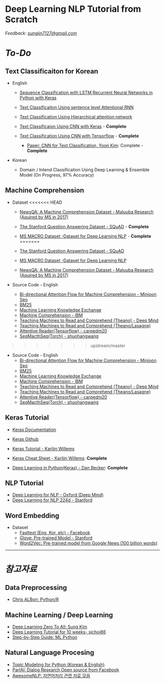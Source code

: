 # Deep Learning NLP Tutorial from Scratch

*Feedback: sungjin7127@gmail.com*

# *To-Do*

## Text Classificaiton for Korean

* English
  * [Sequence Classification with LSTM Recurrent Neural Networks in Python with Keras](http://machinelearningmastery.com/sequence-classification-lstm-recurrent-neural-networks-python-keras/)
  * [Text Classificaiton Using sentence level Attentional RNN](https://richliao.github.io/supervised/classification/2016/12/26/textclassifier-RNN/)
  * [Text Classification Using Hierarchical attention network](https://richliao.github.io/supervised/classification/2016/12/26/textclassifier-HATN/)

  * [Text Classificaion Using CNN with Keras](https://richliao.github.io/supervised/classification/2016/11/26/textclassifier-convolutional/) - __Complete__
  * [Text Classification Using CNN with Tensorflow](http://www.wildml.com/2015/12/implementing-a-cnn-for-text-classification-in-tensorflow/) - __Complete__
    * [Paper: CNN for Text Classification, Yoon Kim](https://arxiv.org/abs/1408.5882): Complete - __Complete__

* Korean
  * Domain / Intend Classification Using Deep Learning & Ensemble Model (On Progress, 97% Accuracy)

## Machine Comprehension
 * Dataset
<<<<<<< HEAD
   * [NewsQA: A Machine Comprehension Dataset - Maluuba Research (Aquired by MS in 2017)](https://datasets.maluuba.com/NewsQA)
   
   * [The Stanford Question Answering Dataset - SQuAD](https://rajpurkar.github.io/SQuAD-explorer/) - __Complete__
   * [MS MACRO Dataset -Dataset for Deep Learning NLP](http://www.msmarco.org/) - __Complete__
=======
   * [The Stanford Question Answering Dataset - SQuAD](https://rajpurkar.github.io/SQuAD-explorer/)
   * [MS MACRO Dataset -Dataset for Deep Learning NLP](http://www.msmarco.org/)
   * [NewsQA: A Machine Comprehension Dataset - Maluuba Research (Aquired by MS in 2017)](https://datasets.maluuba.com/NewsQA)
   
 * Source Code - English
   * [Bi-directional Attention Flow for Machine Comprehension - Minjoon Seo](https://github.com/allenai/bi-att-flow)
   * [BM25](https://github.com/nhirakawa/BM25)
   * [Machine Learning Knowledge Exchange](https://github.com/winnerineast/MLKX)
   * [Machine Comprehension - IBM](https://github.com/at3103/Machine-Comprehension)
   * [Teaching Machines to Read and Comprehend (Theano) - Deep Mind](https://github.com/deepmind/rc-data)
   * [Teaching Machines to Read and Comprehend (Theano/Lasagne)](https://github.com/adbrebs/rnn_reader)
   * [Attentive Reader(Tensorflow) - carpedm20](https://github.com/carpedm20/attentive-reader-tensorflow)
   * [SeqMacthSeq(Torch) - shuohangwang](https://github.com/shuohangwang/SeqMatchSeq)
>>>>>>> upstream/master

   
 * Source Code - English
   * [Bi-directional Attention Flow for Machine Comprehension - Minjoon Seo](https://github.com/allenai/bi-att-flow)
   * [BM25](https://github.com/nhirakawa/BM25)
   * [Machine Learning Knowledge Exchange](https://github.com/winnerineast/MLKX)
   * [Machine Comprehension - IBM](https://github.com/at3103/Machine-Comprehension)
   * [Teaching Machines to Read and Comprehend (Theano) - Deep Mind](https://github.com/deepmind/rc-data)
   * [Teaching Machines to Read and Comprehend (Theano/Lasagne)](https://github.com/adbrebs/rnn_reader)
   * [Attentive Reader(Tensorflow) - carpedm20](https://github.com/carpedm20/attentive-reader-tensorflow)
   * [SeqMacthSeq(Torch) - shuohangwang](https://github.com/shuohangwang/SeqMatchSeq)

## Keras Tutorial
  * [Keras Documentation](https://keras.io/)
  * [Keras Github](https://github.com/fchollet/keras)
  * [Keras Tutorial - Karlijn Willems](https://www.datacamp.com/community/tutorials/deep-learning-python#gs.IFjvFl8)
  
  * [Keras Cheat Sheet - Karlijn Willems](https://www.datacamp.com/community/blog/keras-cheat-sheet#gs.eM9_21s): __Complete__
  * [Deep Learning in Python(Keras) - Dan Becker](https://www.datacamp.com/courses/deep-learning-in-python/): __Complete__

## NLP Tutorial
  * [Deep Learning for NLP - Oxford (Deep Mind)](https://github.com/oxford-cs-deepnlp-2017/lectures)
  * [Deep Learning for NLP 224d - Stanford](http://cs224d.stanford.edu/)

## Word Embedding
 * Dataset
   * [Fasttext (Eng, Kor, etc) - Facebook](https://github.com/facebookresearch/fastText)
   * [Glove: Pre-trained Model - Stanford](https://nlp.stanford.edu/projects/glove/)
   * [Word2Vec: Pre-trained model from Google News (100 billion words)](https://drive.google.com/file/d/0B7XkCwpI5KDYNlNUTTlSS21pQmM/edit)

<hr/>

# *참고자료*

 ## Data Preprocessing
  - [Chris ALBon: Python/R](https://chrisalbon.com/)
 
 ## Machine Learning / Deep Learning
  - [Deep Learning Zero To All: Sung Kim](https://github.com/hunkim/DeepLearningZeroToAll)
  - [Deep Learning Tutorial for 10 weeks- sjchoi86](https://github.com/sjchoi86/dl_tutorials_10weeks)
  - [Step-by-Step Guide: ML Python](http://machinelearningmastery.com/start-here/)
  
 ## Natural Language Procesing 
  - [Topic Modeling for Python (Korean & English)](https://www.lucypark.kr/courses/2015-ba/text-mining.html#topic-modeling)
  - [ParlAI: Dialog Research Open source from Facebook](https://github.com/facebookresearch/ParlAI/blob/master/README.md)
  - [AwesomeNLP: 자연어처리 관련 자료 모음](https://github.com/keon/awesome-nlp)
